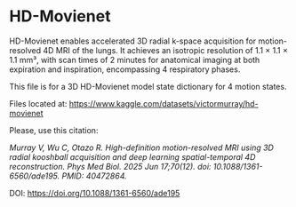 # HD-Movienet

HD-Movienet enables accelerated 3D radial k-space acquisition for motion-resolved 4D MRI of the lungs. It achieves an isotropic resolution of 1.1 × 1.1 × 1.1 mm³, with scan times of 2 minutes for anatomical imaging at both expiration and inspiration, encompassing 4 respiratory phases.

This file is for a 3D HD-Movienet model state dictionary for 4 motion states.

Files located at: https://www.kaggle.com/datasets/victormurray/hd-movienet

Please, use this citation:

_Murray V, Wu C, Otazo R. High-definition motion-resolved MRI using 3D radial kooshball acquisition and deep learning spatial-temporal 4D reconstruction. Phys Med Biol. 2025 Jun 17;70(12). doi: 10.1088/1361-6560/ade195. PMID: 40472864._

DOI: https://doi.org/10.1088/1361-6560/ade195
